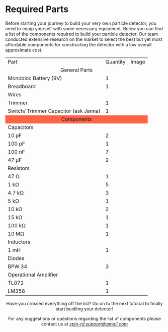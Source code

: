 # Required Parts

Before starting your journey to build your very own particle detector, you need to equip yourself with some necessary equipemnt. Below you can find a list of the components required to build your particle detector. Our team conducted extensive research on the market to select the best but yet most affordable components for constructing the detector with a low overall approximate cost. 


<div align="center">
  
<table>
 <tr>
  <td>Part</td>
  <td>Quantity</td>
  <td>Image</td>
 </tr>
 <tr>
  <td colspan="3"> <div align="center">General Parts<div></td>
 </tr>
 <tr>
  <td> Monobloc Battery (9V)</td>
  <td>1</td>
  <td>&nbsp;</td>
 </tr>
 <tr>
  <td>Breadboard</td>
  <td>1</td>
  <td>&nbsp;</td>
 </tr>
 <tr>
  <td>Wires</td>
  <td>&nbsp;</td>
  <td>&nbsp;</td>
 </tr>
 </tr>
 <tr>
  <td>Trimmer</td>
  <td>1</td>
  <td>&nbsp;</td>
 </tr>
 <tr>
  <td>Switch/ Trimmer Capacitor (ask Janna)</td>
  <td>1</td>
  <td>&nbsp;</td>
 </tr>
  <tr bgcolor="tomato">
  <td colspan="3"tomao> <div align="center">Components<div></td>
 </tr>
 <tr>
  <td colspan="3"> Capacitors</td>
 </tr>
 <tr>
  <td>10 pF</td>
  <td>2</td>
  <td rowspan="4">&nbsp;</td>
 </tr>
 <tr>
  <td>100 pF</td>
  <td>1</td>
 </tr>
 <tr>
  <td>100 nF</td>
  <td>7</td>
 </tr>
 <tr>
  <td>47 μF</td>
  <td>2</td>
 </tr>
 <tr>
  <td colspan="3"> Resistors</td>
 </tr>
 <tr>
  <td>47 Ω</td>
  <td>1</td>
  <td>&nbsp;</td>
 </tr>
 <tr>
  <td> 1 kΩ</td>
  <td>5</td>
  <td>&nbsp;</td>
 </tr>
 <tr>
  <td>4.7 kΩ</td>
  <td>3</td>
  <td>&nbsp;</td>
 </tr>
 <tr>
  <td>5 kΩ</td>
  <td>1</td>
  <td>&nbsp;</td>
 </tr>
 <tr>
  <td>10 kΩ</td>
  <td>2</td>
  <td>&nbsp;</td>
 </tr>
 <tr>
  <td>15 kΩ</td>
  <td>1</td>
  <td>&nbsp;</td>
 </tr>
 <tr>
  <td>100 kΩ</td>
  <td>1</td>
  <td>&nbsp;</td>
 </tr>
 <tr>
  <td>10 MΩ</td>
  <td>1</td>
  <td>&nbsp;</td>
 </tr>
 <tr>
  <td colspan="3"> Inductors</td>
 </tr>
 <tr>
  <td>1 mH</td>
  <td>1</td>
  <td>&nbsp;</td>
 </tr>
 <tr>
  <td colspan="3"> Diodes</td>
 </tr>
 <tr>
  <td>BPW 34</td>
  <td>3</td>
  <td>&nbsp;</td>
 </tr>
 <tr>
  <td colspan="3"> Operational Amplifier</td>
 </tr>
 <tr>
  <td>TL072</td>
  <td>1</td>
  <td>&nbsp;</td>
 </tr>
 <tr>
  <td>LM358</td>
  <td>1</td>
  <td>&nbsp;</td>
 </tr>
</table>
<div>

Have you crossed everything off the list?
Go on to the next tutorial to finally start buidling your detector!

For any suggestions or questions regarding the list of components please contact us at *spin-rd.support@gmail.com*
